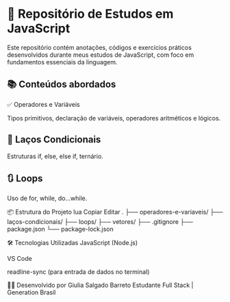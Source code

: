 # 📘 Repositório de Estudos em JavaScript
Este repositório contém anotações, códigos e exercícios práticos desenvolvidos durante meus estudos de JavaScript, com foco em fundamentos essenciais da linguagem.

## 📚 Conteúdos abordados
✅ Operadores e Variáveis

Tipos primitivos, declaração de variáveis, operadores aritméticos e lógicos.

## 🔁 Laços Condicionais

Estruturas if, else, else if, ternário.

## 🔃 Loops

Uso de for, while, do...while.

📦 Estrutura do Projeto
lua
Copiar
Editar
.
├── operadores-e-variaveis/
├── laços-condicionais/
├── loops/
├── vetores/
├── .gitignore
├── package.json
└── package-lock.json

🛠️ Tecnologias Utilizadas
JavaScript (Node.js)

VS Code

readline-sync (para entrada de dados no terminal)

🧑‍💻 Desenvolvido por
Giulia Salgado Barreto
Estudante Full Stack | Generation Brasil
